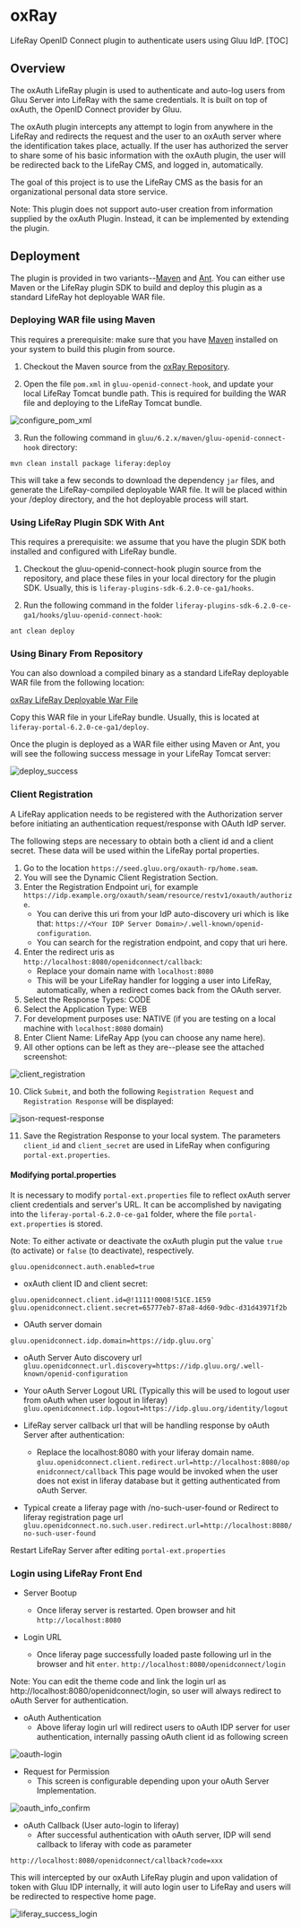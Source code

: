 # oxRay

LifeRay OpenID Connect plugin to authenticate users using Gluu IdP.
[TOC]

## Overview

The oxAuth LifeRay plugin is used to authenticate and auto-log users
from Gluu Server into LifeRay with the same credentials. It is built on
top of oxAuth, the OpenID Connect provider by Gluu.

The oxAuth plugin intercepts any attempt to login from anywhere in the
LifeRay and redirects the request and the user to an oxAuth server where
the identification takes place, actually. If the user has authorized the
server to share some of his basic information with the oxAuth plugin,
the user will be redirected back to the LifeRay CMS, and logged in,
automatically.

The goal of this project is to use the LifeRay CMS as the basis for an
organizational personal data store service.

Note: This plugin does not support auto-user creation from information
supplied by the oxAuth Plugin. Instead, it can be implemented by
extending the plugin.

## Deployment

The plugin is provided in two variants--[Maven][maven] and [Ant][ant].
You can either use Maven or the LifeRay plugin SDK to build and deploy
this plugin as a standard LifeRay hot deployable WAR file.

### Deploying WAR file using Maven

This requires a prerequisite: make sure that you have [Maven][maven]
installed on your system to build this plugin from source.

1. Checkout the Maven source from the [oxRay
Repository](https://github.com/Gluufederation/oxRay/6.2.x/maven).

2. Open the file `pom.xml` in `gluu-openid-connect-hook`, and update
your local LifeRay Tomcat bundle path. This is required for building the
WAR file and deploying to the LifeRay Tomcat bundle.

![configure_pom_xml](https://raw.githubusercontent.com/GluuFederation/oxRay/master/img/configure_pom_xml.jpg)

3. Run the following command in `gluu/6.2.x/maven/gluu-openid-connect-hook` directory:

```
mvn clean install package liferay:deploy
```

This will take a few seconds to download the dependency `jar` files, and
generate the LifeRay-compiled deployable WAR file. It will be placed
within your <liferay-bundle-folder>/deploy directory, and the hot
deployable process will start.

### Using LifeRay Plugin SDK With Ant

This requires a prerequisite: we assume that you have the plugin SDK
both installed and configured with LifeRay bundle.

1. Checkout the gluu-openid-connect-hook plugin source from the
repository, and place these files in your local directory for the plugin
SDK. Usually, this is `liferay-plugins-sdk-6.2.0-ce-ga1/hooks`.

2. Run the following command in the folder `liferay-plugins-sdk-6.2.0-ce-ga1/hooks/gluu-openid-connect-hook`:

```
ant clean deploy
```

### Using Binary From Repository

You can also download a compiled binary as a standard LifeRay deployable
WAR file from the following location:

[oxRay LifeRay Deployable War File](https://github.com/Gluufederation/oxRay/6.2.x/binary/gluu-openid-connect-hook-6.2.0.1.war)

Copy this WAR file in your LifeRay bundle. Usually, this is located at
`liferay-portal-6.2.0-ce-ga1/deploy`.

Once the plugin is deployed as a WAR file either using Maven or Ant, you
will see the following success message in your LifeRay Tomcat server:

![deploy_success](https://raw.githubusercontent.com/GluuFederation/oxRay/master/img/deploy_success.jpg)

### Client Registration

A LifeRay application needs to be registered with the Authorization
server before initiating an authentication request/response with OAuth
IdP server.

The following steps are necessary to obtain both a client id and a
client secret. These data will be used within the LifeRay portal
properties.

1. Go to the location `https://seed.gluu.org/oxauth-rp/home.seam`.
2. You will see the Dynamic Client Registration Section.
3. Enter the Registration Endpoint uri, for example
`https://idp.example.org/oxauth/seam/resource/restv1/oxauth/authorize`.
	* You can derive this uri from your IdP auto-discovery uri which is
like that: `https://<Your IDP Server Domain>/.well-known/openid-configuration`.
	* You can search for the registration endpoint, and copy that uri here.
4. Enter the redirect uris as `http://localhost:8080/openidconnect/callback`:
	* Replace your domain name with `localhost:8080`
	* This will be your LifeRay handler for logging a user into LifeRay,
automatically, when a redirect comes back from the OAuth server.
5. Select the Response Types: CODE
6. Select the Application Type: WEB
7. For development purposes use: NATIVE (if you are testing on a local
machine with `localhost:8080` domain)
8. Enter Client Name: LifeRay App (you can choose any name here).
9. All other options can be left as they are--please see the attached
screenshot:

![client_registration](https://raw.githubusercontent.com/GluuFederation/oxRay/master/img/dynamic_client_registration_screen1.jpg)

10. Click `Submit`, and both the following `Registration Request` and
`Registration Response` will be displayed:

![json-request-response](https://raw.githubusercontent.com/GluuFederation/oxRay/master/img/json-request-response.jpg)

11. Save the Registration Response to your local system. The parameters
`client_id` and `client_secret` are used in LifeRay when configuring
`portal-ext.properties`.

#### Modifying portal.properties

It is necessary to modify `portal-ext.properties` file to reflect oxAuth
server client credentials and server's URL. It can be accomplished by
navigating into the `liferay-portal-6.2.0-ce-ga1` folder, where the file
`portal-ext.properties` is stored.

Note: To either activate or deactivate the oxAuth plugin put the value
`true` (to activate) or `false` (to deactivate), respectively.

```
gluu.openidconnect.auth.enabled=true
```

* oxAuth client ID and client secret:

```
gluu.openidconnect.client.id=@!1111!0008!51CE.1E59
gluu.openidconnect.client.secret=65777eb7-87a8-4d60-9dbc-d31d43971f2b
```

* OAuth server domain

```
gluu.openidconnect.idp.domain=https://idp.gluu.org`
```

* oAuth Server Auto discovery url
`gluu.openidconnect.url.discovery=https://idp.gluu.org/.well-known/openid-configuration`

* Your oAuth Server Logout URL (Typically this will be used to logout user from oAuth when user logout in liferay)
`gluu.openidconnect.idp.logout=https://idp.gluu.org/identity/logout`
     
* LifeRay server callback url that will be handling response by oAuth Server after authentication:
	* Replace the localhost:8080 with your liferay domain name.
`gluu.openidconnect.client.redirect.url=http://localhost:8080/openidconnect/callback`
This page would be invoked when the user does not exist in liferay database but it getting authenticated from oAuth Server.

* Typical create a liferay page with /no-such-user-found or Redirect to liferay registration page url
`gluu.openidconnect.no.such.user.redirect.url=http://localhost:8080/no-such-user-found `

Restart LifeRay Server after editing `portal-ext.properties` 

### Login using LifeRay Front End

* Server Bootup
	* Once liferay server is restarted. Open browser and hit 
`http://localhost:8080`
 
* Login URL
	* Once liferay page successfully loaded paste following url in the browser and hit `enter`.
`http://localhost:8080/openidconnect/login`
 
Note: You can edit the theme code and link the login url as http://localhost:8080/openidconnect/login, so user will always redirect to oAuth Server for authentication.
 
* oAuth Authentication
	* Above liferay login url will redirect users to oAuth IDP server for user authentication, internally passing oAuth client id as following screen 

![oauth-login](https://raw.githubusercontent.com/GluuFederation/oxRay/master/img/oauth_login.jpg)

* Request for Permission
	* This screen is configurable depending upon your oAuth Server Implementation.

![oauth_info_confirm](https://raw.githubusercontent.com/GluuFederation/oxRay/master/img/oauth_info_confirm.jpg)

* oAuth Callback (User auto-login to liferay)
	* After successful authentication with oAuth server, IDP will send callback to liferay with code as parameter
 
`http://localhost:8080/openidconnect/callback?code=xxx`
 
This will intercepted by our oxAuth LifeRay plugin and upon validation of token with Gluu IDP internally, it will auto login user to LifeRay and users will be redirected to respective home page.

![liferay_success_login](https://raw.githubusercontent.com/GluuFederation/oxRay/master/img/liferay_success_login.jpg)

[maven]: https://en.wikipedia.org/wiki/Apache_Maven "Apache Maven, Wikipedia"

[ant]: https://en.wikipedia.org/wiki/Apache_Ant "Apache Ant, Wikipedia"
